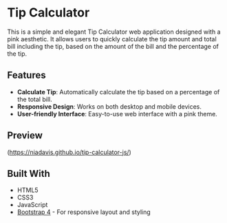 # Tip Calculator

This is a simple and elegant Tip Calculator web application designed with a pink aesthetic. It allows users to quickly calculate the tip amount and total bill including the tip, based on the amount of the bill and the percentage of the tip.

## Features

- **Calculate Tip**: Automatically calculate the tip based on a percentage of the total bill.
- **Responsive Design**: Works on both desktop and mobile devices.
- **User-friendly Interface**: Easy-to-use web interface with a pink theme.

## Preview

(https://niadavis.github.io/tip-calculator-js/)  <!-- Replace 'preview-link-here' with the URL of your screenshot -->

## Built With

- HTML5
- CSS3
- JavaScript
- [Bootstrap 4](https://getbootstrap.com/docs/4.0/getting-started/introduction/) - For responsive layout and styling
